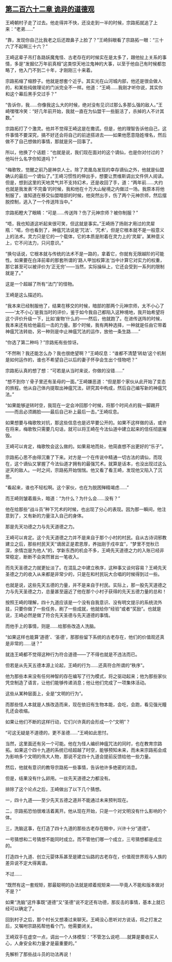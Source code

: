 ## [第二百六十二章 诡异的道德观](https://www.xxbiquge.com/11_11207/9176637.html)


  王崎朝村子走了过去。他走得并不快，还没走到一半的时候，宗路拓就追了上来：“老弟……”

  “靠，发现你自己比我老之后还蹬鼻子上脸了？”王崎斜眼看了宗路拓一眼：“三十六了不起啊三十六？”

  王崎这辈子吊打各路妖魔鬼怪、古老存在的时候实在是太多了，跟他扯上关系的事情，多是“发掘亿万年前真相”这类惊天地泣鬼神的大事，以至于他自己有时候都忽略了，他入门不到二十年，才刚刚三十来着。

  宗路拓缩了缩脖子。他就是想套个近乎。其实光在山河城内部，他还是很会做人的，和某些纯做理论的门派完全不一样。他道：“王崎……我刚才听你说，其实你和这个幕后黑手交过手？”

  “告诉你，我……你像我这么大的时候，绝对没有见识过那么多那么强的敌人。”王崎嘿嘿冷笑：“好几年前开始，我就一直在为仙盟干一些脏活了，杀掉的人不计其数。”

  宗路拓打了个激灵。他并不觉得王崎这是在撒谎。但是，他的理智告诉他自己，这件事情不要深究，搞不好还会将自己的前途搭进去——如果他愿意隐姓埋名，然后做不了自己想做的事情，那就是另一回事了。

  所以，他换了个话题：“也就是说，我们现在面对的这个谪仙，也是你对付过的？他叫什么名字你知道吗？”

  “梅歌牧，觉醒之前乃是神京人士。除了灵凰岛发现的幸存谪仙之外，他就是仙盟确认的最后一个谪仙了。”王崎习惯性的伸出手，想要让贾维斯调出文件供人阅读。但是，想到这里的天地灵气并不支持幻术，还是收回了手，道：“两年前……大约也就是我发表‘不完备’的时候，我和他在十万大山秘境之内做过一场。我原本将他制服了，谁知道在移交仙盟暗部的时候，他突然出手，伤了两个元神宗师，然后摆脱控制，逃入了一个传送阵当中。”

  宗路拓瞪大了眼睛：“可是……传送阵？伤了元神宗师？被你制服？”

  “唔，我也知道这听起来很可笑，但这就是事实。”王崎扬了扬刚才用过的灵犀瓶：“喏，你也看到了，神瘟咒法说是‘咒法’、‘咒术’，但是它根本就不是一般意义上的法术。灵力只是它的一个载体，它的本质是附着在灵力上的‘灵犀’。某种意义上，它不问法力，只问意识。”

  “换句话说，它根本就与传统的法术不是一路的，拿着它，你就有无限越阶的可能性。如果要在白泽前辈的那套所谓的‘路人甲加权算法’当中计算它对实力的权重，那它甚至可以被评价为‘正无穷’——当然，实际操纵上，它还会受到一系列的限制就是了。”

  这是一个超越了所有“法门”的怪物。

  王崎是这么描述的。

  “我本来已经制服他了，结果在移交的时候，暗部的那两个元神宗师，太不小心了——‘太不小心’是我当时的评价，鉴于如今我自己都陷入这种境地，我开始希望将这个评价升级一下，比如‘废物’什么的——然后，他就跑了。在进传送阵的时候，我本来还有给他最后一击的力量。那个时候，我有两种选择，一种就是任由它带着神瘟咒法转劫，另一种则是中止神瘟咒法的运作，放他一条生路……”

  “你选了第二种吗？”宗路拓有些惊讶。

  “不然咧？我还能怎么办？我也很绝望啊？”王崎叹息：“谁都不清楚‘转劫’这个机制是如何运作的，谁也不希望自己以后的妻子怀孕会生出个怪物吧？”

  宗路拓认真的想了想：“可若是从当时来说，你做的没错……”

  “想不到你丫骨子里还有圣母的一面。”王崎嫌恶道：“但是那个家伙从此开始了变态的旅程。他从自己体内提取出神瘟咒法，研究其中构成，然后自己编写新的神瘟咒法。”

  “如果能够逆转时空，我现在一定会冲回那个时候，将那个时间点的我一脚踢开——而且必须踢脸——最后自己补上最后一击。”王崎叹息。

  如果想要与梅歌牧对抗，那这些信息也是迟早要公开的。如果不这样做的话，或许在将来，梅歌牧只需要几句话，就可以将王崎在今法仙道中建立起来的信任彻底摧毁。

  王崎可以肯定，梅歌牧会这么做的。如果易地而处，他简直想不出更好的“乐子”。

  宗路拓心思不由得沉重了下来。对方是一个在传说中精通一切古法的谪仙，而现在，这个谪仙又掌握了今法仙道才拥有的最强咒术。就算是话本，也没出现过这么逆天的敌人。一时之间，宗路拓开始惴惴。他又看了看王崎，发现他又陷入了沉思。

  “看起来，谁也不轻松啊。这个家伙，也在为脱困殚精竭虑……”

  而王崎则皱着眉头，暗道：“为什么？为什么会……没有？”

  他在给那些“战斗员”种下咒术的时候，也出现了分心的表现。因为那一瞬间，他注意到了，又有新的力量注入自己的身体。

  那是先天功德之力与先天道德之力。

  王崎可以肯定。这个先天道德之力并不是来自于那个小村的村民。自从古诗词邪教建立之后，那些村民天天“谪居正是君恩厚，养拙刚于戍卒宜”，“梦里不觉秋已深，余情岂是为他人”的，学新东西的机会不多，王崎先天道德之力的入账已经非常稳定，断断不会突然冒出一笔收入。

  而先天圣德之力就更扯淡了。在混乱之中建立秩序，这种事又谈何容易？王崎先天圣德之力的收入从来都是非常少的，只是在和村民玩大合唱的时候得到过一些。

  也就是说，这些先天五德的力量，并不是来自于村民。实际上，那一股先天道德之力与先天圣德之力，总量甚至逼近了他在那个小村子获得的先天五德力量的总和！

  按照王崎的理解，四十九道应该是一个没有自我意识、没有明文提示的系统流外挂，只要你做了一些任务，刷了一些成就，他就给你“经验”或者“奖励”。也就是说，王崎必然是做了符合先天圣德与先天道德的事情。

  而他手上的事情，则是……给那些改造人洗脑。

  “如果这样也能算‘道德’、‘圣德’，那那些留下系统的古老存在，他们的价值观还真是非常的……谜？”

  就连王崎都不觉得这种行为符合道德——了不得也就是不违法而已。

  但若是从先天五德本源上论起，王崎的行为……还真符合所谓的“秩序”。

  他为那些本来没有任何神智的存在编写了行为模式，将之驱动起来；他为那些家伙凭空制造了语言，让他们能够传递消息；他让他们完成了一项集体活动。

  这些从某种层面上，全是“文明的行为”。

  而那些怪人本就是人族改造而来，现在依旧有生物本能，会吃，会跑，看见强光瞳孔还会收缩。

  如果让他们不断的这样行动，它们兴许真的会形成一个“文明”？

  “可这无疑是不道德的，更不圣德……”王崎如此思忖。

  当然，这里面还有另一个可能。他在为怪人编织神瘟咒法的同时，也在教育宗路拓。如果这个四十九道的系统已经超越了时空，能够预知未来，而未来宗路拓会成为影响多个文明的伟大人物，那说不定四十九道会提前反馈给他一些力量。

  然后，他就有意识的教导宗路拓一些事情，告诉他许多绝密的消息。

  但是，结果没有什么卵用。一丝先天道德之力都没有。

  排除了这个论点之后，王崎做出了以下几个猜想。

  一，四十九道——至少先天五德之道并不能通过未来预判现在。

  二，宗路拓恐怕很难活着离开。他从现在开始，只是一个对文明没有什么影响的个体。

  三，洗脑这事，在打造了四十九道的那些古老存在眼中，兴许十分“道德”。

  一号猜想和二号猜想不能同时成立。而不管他们哪一个成立，三号猜想都是成立的。

  打造四十九道、创立元婴体系甚至是建立仙路的古老存在，价值观世界观与人族的差异说不定大得离谱。

  不过……

  “既然有这一套规矩，那最聪明的办法就是顺着规矩来——毕竟人不能和版本做对不是？”

  如果“洗脑”这件事既“道德”又“圣德”说不定还有功德，那反击的事情，基本上就已经可以确定了。

  回到村子之后，那个村长又想凑过来聊天。王崎没心思听对方说话，将之打发之后，又嘱咐宗路拓帮他看个门，他需要闭关。

  王崎双手在虚空一点，调出一个人体模型：“不管怎么说吧……就算是要收买人心，人身安全和力量才是最重要的。”

  先解析了那些战斗员的功法再说！
